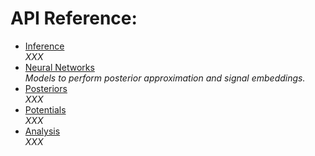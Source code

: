 # API Reference:

<div class="grid cards" markdown>

- [Inference](inference.md)
  <br/>
  *XXX*
- [Neural Networks](models.md)
  <br/>
  *Models to perform posterior approximation and signal embeddings.*
- [Posteriors](posteriors.md)
  <br/>
  *XXX*
- [Potentials](potentials.md)
  <br/>
  *XXX*
- [Analysis](analysis.md)
  <br/>
  *XXX*

</div>
